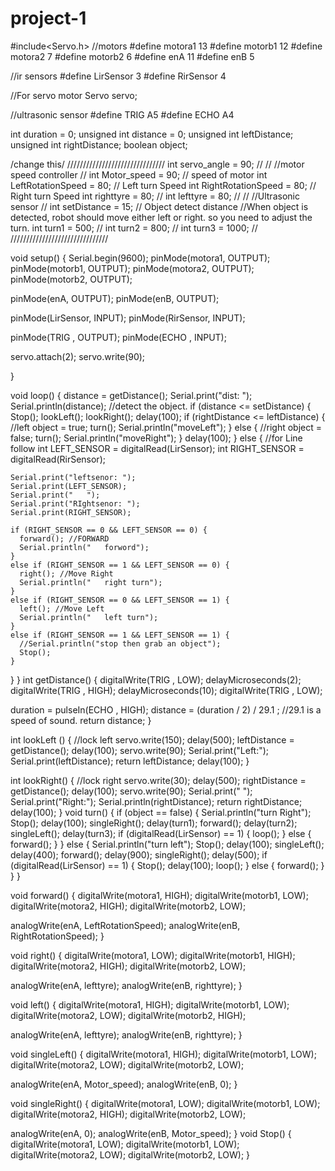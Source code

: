 # project-1

#include<Servo.h>
//motors
#define motora1 13
#define motorb1 12
#define motora2 7
#define motorb2 6
#define enA 11
#define enB 5

//ir sensors
#define LirSensor 3
#define RirSensor 4

//For servo motor
Servo servo;

//ultrasonic sensor
#define TRIG A5
#define ECHO A4

int duration = 0;
unsigned int distance = 0;
unsigned int leftDistance;
unsigned int rightDistance;
boolean object;

/change this/
///////////////////////////////
int servo_angle = 90;        //
//
//motor speed controller     //
int Motor_speed = 90;        // speed of motor
int LeftRotationSpeed = 80;  // Left turn Speed
int RightRotationSpeed = 80; // Right turn Speed
int righttyre = 80;          //
int lefttyre = 80;           //
//
//Ultrasonic sensor          //
int setDistance = 15;        // Object detect distance
//When object is detected, robot should move either left or right. so you need to adjust the turn.
int turn1    = 500;          //
int turn2    = 800;          //
int turn3    = 1000;         //
///////////////////////////////

void setup() {
  Serial.begin(9600);
  pinMode(motora1, OUTPUT);
  pinMode(motorb1, OUTPUT);
  pinMode(motora2, OUTPUT);
  pinMode(motorb2, OUTPUT);

  pinMode(enA, OUTPUT);
  pinMode(enB, OUTPUT);

  pinMode(LirSensor, INPUT);
  pinMode(RirSensor, INPUT);

  pinMode(TRIG , OUTPUT);
  pinMode(ECHO , INPUT);

  servo.attach(2);
  servo.write(90);

}

void loop() {
  distance = getDistance();
  Serial.print("dist: ");
  Serial.println(distance);
  //detect the object.
  if (distance <= setDistance) {
    Stop();
    lookLeft();
    lookRight();
    delay(100);
    if (rightDistance <= leftDistance) {
      //left
      object = true;
      turn();
      Serial.println("moveLeft");
    } else {
      //right
      object = false;
      turn();
      Serial.println("moveRight");
    }
    delay(100);
  } else {
    //for Line follow
    int LEFT_SENSOR = digitalRead(LirSensor);
    int RIGHT_SENSOR = digitalRead(RirSensor);

    Serial.print("leftsenor: ");
    Serial.print(LEFT_SENSOR);
    Serial.print("   ");
    Serial.print("RIghtsenor: ");
    Serial.print(RIGHT_SENSOR);

    if (RIGHT_SENSOR == 0 && LEFT_SENSOR == 0) {
      forward(); //FORWARD
      Serial.println("   forword");
    }
    else if (RIGHT_SENSOR == 1 && LEFT_SENSOR == 0) {
      right(); //Move Right
      Serial.println("   right turn");
    }
    else if (RIGHT_SENSOR == 0 && LEFT_SENSOR == 1) {
      left(); //Move Left
      Serial.println("   left turn");
    }
    else if (RIGHT_SENSOR == 1 && LEFT_SENSOR == 1) {
      //Serial.println("stop then grab an object");
      Stop();
    }
  }
}
int getDistance() {
  digitalWrite(TRIG , LOW);
  delayMicroseconds(2);
  digitalWrite(TRIG , HIGH);
  delayMicroseconds(10);
  digitalWrite(TRIG , LOW);

  duration = pulseIn(ECHO , HIGH);
  distance = (duration / 2) / 29.1 ;  //29.1 is a speed of sound.
  return distance;
}

int lookLeft () {
  //lock left
  servo.write(150);
  delay(500);
  leftDistance = getDistance();
  delay(100);
  servo.write(90);
  Serial.print("Left:");
  Serial.print(leftDistance);
  return leftDistance;
  delay(100);
}

int lookRight() {
  //lock right
  servo.write(30);
  delay(500);
  rightDistance = getDistance();
  delay(100);
  servo.write(90);
  Serial.print("   ");
  Serial.print("Right:");
  Serial.println(rightDistance);
  return rightDistance;
  delay(100);
}
void turn() {
  if (object == false) {
    Serial.println("turn Right");
    Stop();
    delay(100);
    singleRight();
    delay(turn1);
    forward();
    delay(turn2);
    singleLeft();
    delay(turn3);
    if (digitalRead(LirSensor) == 1) {
      loop();
    } else {
      forward();
    }
  } else {
    Serial.println("turn left");
    Stop();
    delay(100);
    singleLeft();
    delay(400);
    forward();
    delay(900);
    singleRight();
    delay(500);
    if (digitalRead(LirSensor) == 1) {
    Stop();
    delay(100);
      loop();
    } else {
      forward();
    }
  }
}


void forward()
{
  digitalWrite(motora1, HIGH);
  digitalWrite(motorb1, LOW);
  digitalWrite(motora2, HIGH);
  digitalWrite(motorb2, LOW);

  analogWrite(enA, LeftRotationSpeed);
  analogWrite(enB, RightRotationSpeed);
}

void right()
{
  digitalWrite(motora1, LOW);
  digitalWrite(motorb1, HIGH);
  digitalWrite(motora2, HIGH);
  digitalWrite(motorb2, LOW);

  analogWrite(enA, lefttyre);
  analogWrite(enB, righttyre);
}

void left()
{
  digitalWrite(motora1, HIGH);
  digitalWrite(motorb1, LOW);
  digitalWrite(motora2, LOW);
  digitalWrite(motorb2, HIGH);

  analogWrite(enA, lefttyre);
  analogWrite(enB, righttyre);
}

void singleLeft()
{
  digitalWrite(motora1, HIGH);
  digitalWrite(motorb1, LOW);
  digitalWrite(motora2, LOW);
  digitalWrite(motorb2, LOW);

  analogWrite(enA, Motor_speed);
  analogWrite(enB, 0);
}

void singleRight()
{
  digitalWrite(motora1, LOW);
  digitalWrite(motorb1, LOW);
  digitalWrite(motora2, HIGH);
  digitalWrite(motorb2, LOW);

  analogWrite(enA, 0);
  analogWrite(enB, Motor_speed);
}
void Stop()
{
  digitalWrite(motora1, LOW);
  digitalWrite(motorb1, LOW);
  digitalWrite(motora2, LOW);
  digitalWrite(motorb2, LOW);
}
